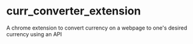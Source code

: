 # curr_converter_extension
A chrome extension to convert currency on a webpage to one's desired currency using an API

